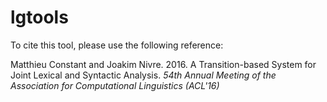 # lgtools

To cite this tool, please use the following reference:

Matthieu Constant and Joakim Nivre. 2016. A Transition-based System for Joint Lexical and Syntactic Analysis. *54th Annual Meeting of the Association for Computational Linguistics (ACL'16)*
